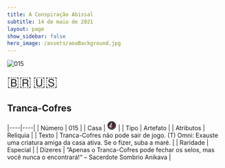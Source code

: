 ```yaml
---
title: A Conspiração Abissal
subtitle: 14 de maio de 2021
layout: page
show_sidebar: false
hero_image: /assets/aoaBackground.jpg
---
```


![015](https://cards-keyforge.s3.eu-north-1.amazonaws.com/media/pt/tac/015.png)

<span title="Português" style="font-size: 32px;cursor: pointer;" onclick="javascript:document.querySelector('img[alt=\'015\']').src=document.querySelector('img[alt=\'015\']').src.replace(/media\/[^/]+/, 'media/pt')">🇧🇷</span>
<span title="English" style="font-size: 32px;cursor: pointer;" onclick="javascript:document.querySelector('img[alt=\'015\']').src=document.querySelector('img[alt=\'015\']').src.replace(/media\/[^/]+/, 'media/en')">🇺🇸</span>

## Tranca-Cofres

|----|----|
| Número | 015 |
| Casa | ![Conspiracy](https://raw.githubusercontent.com/cardsofkeyforge/cardsofkeyforge.github.io/master/tac/conspiracy.png "Conspiração") |
| Tipo | Artefato |
| Atributos | Relíquia |
| Texto | Tranca-Cofres não pode sair de jogo. (T) Omni: Exauste uma criatura amiga da  casa ativa. Se o fizer, suba a maré. |
| Raridade | Especial |
| Dizeres | ”Apenas o Tranca-Cofres pode fechar os selos,  mas você nunca o encontrará!“ – Sacerdote Sombrio Anikava |
